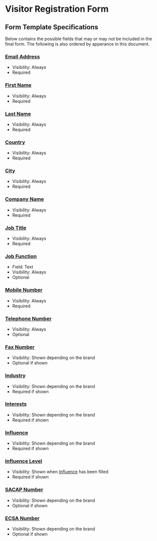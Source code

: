 # Visitor Registration Form

## Form Template Specifications

Below contains the possible fields that may or may not be included in the final form. The following is also ordered by apperance in this document.

### [**Email Address**](fields.md#email-address-emailaddress)

- Visibility: Always
- Required

### [**First Name**](fields.md#first-name-firstname)

- Visibility: Always
- Required

### [**Last Name**](fields.md#last-name-lastname)

- Visibility: Always
- Required

### [**Country**](fields.md#country-country)

- Visibility: Always
- Required

### [**City**](fields.md#city-city)

- Visibility: Always
- Required

### [**Company Name**](fields.md#company-name-companyname)

- Visibility: Always
- Required

### [**Job Title**](fields.md#job-title-jobtitle)

- Visibility: Always
- Required

### [**Job Function**](fields.md#job-function-jobfunction)

- Field: Text
- Visibility: Always
- Optional

### [**Mobile Number**](fields.md#mobile-number-mobilenumber)

- Visibility: Always
- Required

### [**Telephone Number**](fields.md#telephone-number-telephonenumber)

- Visibility: Always
- Optional

### [**Fax Number**](fields.md#fax-number-faxnumber)

- Visibility: Shown depending on the brand
- Optional if shown

### [**Industry**](fields.md#industry-industry)

- Visibility: Shown depending on the brand
- Required if shown

### [**Interests**](fields.md#interests-interests)

- Visibility: Shown depending on the brand
- Required if shown

### [**Influence**](fields.md#influence-influence)

- Visibility: Shown depending on the brand
- Required if shown

### [**Influence Level**](fields.md#influence-level-influencelevel)

- Visibility: Shown when [Influence](fields.md#influence-influence) has been filled
- Required if shown

### [**SACAP Number**](fields.md#sacap-number-sacapnumber)

- Visibility: Shown depending on the brand
- Optional if shown

### [**ECSA Number**](fields.md#ecsa-number-ecsanumber)

- Visibility: Shown depending on the brand
- Optional if shown

